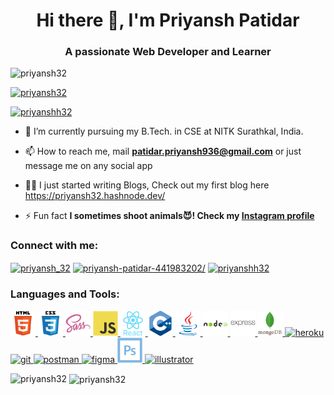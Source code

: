 <h1 align="center">Hi there 👋, I'm Priyansh Patidar</h1>
<h3 align="center">A passionate Web Developer and Learner</h3>

<p align="left"> <img src="https://komarev.com/ghpvc/?username=priyansh32&label=Profile%20views&color=0e75b6&style=flat" alt="priyansh32" /> </p>

<p align="left"> <a href="https://github.com/ryo-ma/github-profile-trophy"><img src="https://github-profile-trophy.vercel.app/?username=priyansh32" alt="priyansh32" /></a> </p>

<p align="left"> <a href="https://twitter.com/priyanshh32" target="blank"><img src="https://img.shields.io/badge/priyanshh32-blue?style=for-the-badge&logo=twitter&label=Follow" alt="priyanshh32" /></a> </p>

- 🔭 I’m currently pursuing my B.Tech. in CSE at NITK Surathkal, India.

- 📫 How to reach me, mail **patidar.priyansh936@gmail.com** or just message me on any social app

- 👨‍💻 I just started writing Blogs, Check out my first blog here https://priyansh32.hashnode.dev/

- ⚡ Fun fact **I sometimes shoot animals😈! Check my [Instagram profile](https://instagram.com/priyanshh32)**

<h3 align="left">Connect with me:</h3>
<p align="left">
<a href="https://twitter.com/priyanshh32" target="blank"><img align="center" src="https://raw.githubusercontent.com/rahuldkjain/github-profile-readme-generator/master/src/images/icons/Social/twitter.svg" alt="priyansh_32" height="30" width="40" /></a>
<a href="https://linkedin.com/in/priyansh-patidar-441983202/" target="blank"><img align="center" src="https://raw.githubusercontent.com/rahuldkjain/github-profile-readme-generator/master/src/images/icons/Social/linked-in-alt.svg" alt="priyansh-patidar-441983202/" height="30" width="40" /></a>
<a href="https://instagram.com/priyanshh32" target="blank"><img align="center" src="https://raw.githubusercontent.com/rahuldkjain/github-profile-readme-generator/master/src/images/icons/Social/instagram.svg" alt="priyanshh32" height="30" width="40" /></a>
</p>

<h3 align="left">Languages and Tools:</h3>
<p align="left">
<a href="https://www.w3.org/html/" target="_blank">
<img src="https://raw.githubusercontent.com/devicons/devicon/master/icons/html5/html5-original-wordmark.svg" alt="html5" width="40" height="40"/>
</a>
<a href="https://www.w3schools.com/css/" target="_blank"> 
<img src="https://raw.githubusercontent.com/devicons/devicon/master/icons/css3/css3-original-wordmark.svg" alt="css3" width="40" height="40"/>
</a>
<a href="https://sass-lang.com" target="_blank">
<img src="https://raw.githubusercontent.com/devicons/devicon/master/icons/sass/sass-original.svg" alt="sass" width="40" height="40"/>
</a>
<a href="https://developer.mozilla.org/en-US/docs/Web/JavaScript" target="_blank">
<img src="https://raw.githubusercontent.com/devicons/devicon/master/icons/javascript/javascript-original.svg" alt="javascript" width="40" height="40"/>
</a>
<a href="https://reactjs.org/" target="_blank">
<img src="https://raw.githubusercontent.com/devicons/devicon/master/icons/react/react-original-wordmark.svg" alt="react" width="40" height="40"/>
</a>
<a href="https://www.w3schools.com/cpp/" target="_blank"> 
<img src="https://raw.githubusercontent.com/devicons/devicon/master/icons/cplusplus/cplusplus-original.svg" alt="cplusplus" width="40" height="40"/>
</a>
<a href="https://www.java.com" target="_blank"> 
<img src="https://raw.githubusercontent.com/devicons/devicon/master/icons/java/java-original.svg" alt="java" width="40" height="40"/>
</a>
<a href="https://nodejs.org" target="_blank">
<img src="https://raw.githubusercontent.com/devicons/devicon/master/icons/nodejs/nodejs-original-wordmark.svg" alt="nodejs" width="40" height="40"/>
</a>
<a href="https://expressjs.com" target="_blank">
<img src="https://raw.githubusercontent.com/devicons/devicon/master/icons/express/express-original-wordmark.svg" alt="express" width="40" height="40"/>
</a>
<a href="https://www.mongodb.com/" target="_blank">
<img src="https://raw.githubusercontent.com/devicons/devicon/master/icons/mongodb/mongodb-original-wordmark.svg" alt="mongodb" width="40" height="40"/> 
</a>
<a href="https://heroku.com" target="_blank">
<img src="https://www.vectorlogo.zone/logos/heroku/heroku-icon.svg" alt="heroku" width="40" height="40"/>
</a>
<a href="https://git-scm.com/" target="_blank">
<img src="https://www.vectorlogo.zone/logos/git-scm/git-scm-icon.svg" alt="git" width="40" height="40"/>
</a> 
<a href="https://postman.com" target="_blank">
<img src="https://www.vectorlogo.zone/logos/getpostman/getpostman-icon.svg" alt="postman" width="40" height="40"/>
</a>
<a href="https://www.figma.com/" target="_blank">
<img src="https://www.vectorlogo.zone/logos/figma/figma-icon.svg" alt="figma" width="40" height="40"/> 
</a>
<a href="https://www.photoshop.com/en" target="_blank">
<img src="https://raw.githubusercontent.com/devicons/devicon/master/icons/photoshop/photoshop-line.svg" alt="photoshop" width="40" height="40"/>
</a>
<a href="https://www.adobe.com/in/products/illustrator.html" target="_blank">
<img src="https://www.vectorlogo.zone/logos/adobe_illustrator/adobe_illustrator-icon.svg" alt="illustrator" width="40" height="40"/>
</a>
</p>

<p><img align="left" src="https://github-readme-stats.vercel.app/api/top-langs?username=priyansh32&show_icons=true&locale=en&layout=compact" alt="priyansh32" /></p>

<p>&nbsp;<img align="center" src="https://github-readme-stats.vercel.app/api?username=priyansh32&show_icons=true&locale=en" alt="priyansh32" /></p>
